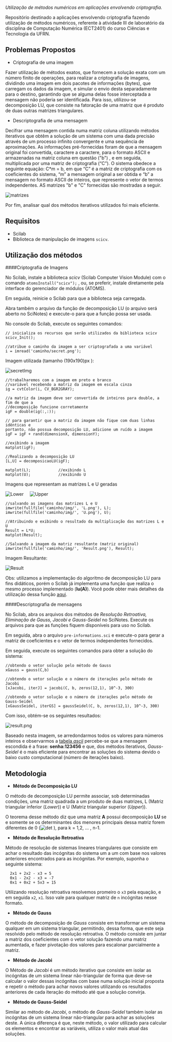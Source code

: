 _Utilização de métodos numéricos em aplicações envolvendo criptografia._

Repositório destinado a aplicações envolvendo criptografia fazendo utilização de métodos 
numéricos, referente à atividade III de laboratório da disciplina de Computação Numérica 
(ECT2401) do curso Ciências e Tecnologia da UFRN.

## Problemas Propostos

- Criptografia de uma imagem

Fazer utilização de métodos exatos, que fornecem a solução exata com um número finito de 
operações, para realizar a criptografia de imagens, dividindo uma imagem em dois pacotes 
de informações (bytes), que carregam os dados da imagem, e simular o envio desta 
separadamente para o destino, garantindo que se alguma delas fosse interceptada a mensagem
não poderia ser identificada. Para isso, utilizou-se decomposição LU, que consiste na 
fatoração de uma matriz que é produto de duas outras matrizes triangulares.

- Descriptografia de uma mensagem

Decifrar uma mensagem contida numa matriz coluna utilizando métodos iterativos que 
obtêm a solução de um sistema com uma dada precisão através de um processo infinito 
convergente e uma sequência de aproximações. As informações pré-fornecidas foram de 
que a mensagem original foi convertida, caractere a caractere, para o formato ASCII 
e armazenadas na matriz coluna em questão ("b") , e em seguida, multiplicada por uma matriz 
de criptografia (“C”). O sistema obedece a seguinte equação: C*m = b, em que “C” é a matriz 
de criptografia com os coeficientes do sistema, “m” a mensagem original a ser obtida e “b” 
a mensagem no formato ASCII de inteiros, que represente o vetor de termos independentes. AS 
matrizes "b" e "C" fornecidas são mostradas a seguir.

![matrizes](msg/b-C.png)

Por fim, analisar qual dos métodos iterativos utilizados foi mais eficiente.


## Requisitos

- Scilab
- Biblioteca de manipulação de imagens `scicv`.


## Utilização dos métodos

####Criptografia de Imagens

No Scilab, instale a biblioteca _scicv_ (Scilab Computer Vision Module) com o comando
`atomsInstall("scicv");` , ou, se preferir, instale diretamente pela interface do 
gerenciador de módulos (ATOMS).

Em seguida, reinicie o Scilab para que a biblioteca seja carregada.

Abra também o arquivo da função de decomposição LU (o arquivo será aberto no SciNotes) 
e execute-o para que a função possa ser usada.

No console do Scilab, execute os seguintes comandos:

``` 
// inicializa os recursos que serão utilizados da biblioteca scicv
scicv_Init();

//atribue o caminho da imagem a ser criptografada a uma variável
i = imread('caminho/secret.png');
```
Imagem utilizada (tamanho (190x190)px ):

![secretImg](img/secret.png)


```
//trabalharemos com a imagem em preto e branco
//variável recebendo a matriz da imagem em escala cinza
ig = cvtColor(i, CV_BGR2GRAY);

//a matriz da imagem deve ser convertida de inteiros para double, a fim de que a 
//decomposição funcione corretamente
igF = double(ig(:,:));

// para garantir que a matriz da imagem não fique com duas linhas idênticas e 
portanto, não possua decomposição LU, adicione um ruído a imagem 
igF = igF + rand(dimensionX, dimensionY);

//exibindo a imagem
matplot(igF);

//Realizando a decomposição LU
[L,U] = decomposicaoLU(igF);

matplot(L);            //exibindo L
matplot(U);            //exibindo U
```
Imagens que representam as matrizes L e U geradas

![Lower](img/L.png) &nbsp; &nbsp; ![Upper](img/U.png)

```
//salvando as imagens das matrizes L e U
imwrite(fullfile('caminho/img/', 'L.png'), L);
imwrite(fullfile('caminho/img/', 'U.png'), U);

//Atribuindo e exibindo o resultado da multiplicação das matrizes L e U
Result = L*U;
matplot(Result);

//Salvando a imagem da matriz resultante (matriz original)
imwrite(fullfile('caminho/img/', 'Result.png'), Result);
```
Imagem Resultante:

![Result](img/Result.png)

Obs: utilizamos a implementação do algoritmo de decomposição LU para fins didáticos, porém 
o Scilab já implementa uma função que realiza o mesmo processo implementado (**lu(A)**). Você 
pode obter mais detalhes da utilização dessa função [aqui](https://help.scilab.org/doc/6.0.0/en_US/lu.html).



####Descriptografia de mensagens

No Scilab, abra os arquivos dos métodos de _Resolução Retroativa, Eliminação de Gauss, Jacobi 
e Gauss-Seidel_ no SciNotes. Execute os arquivos para que as funções fiquem disponíveis para 
uso no Scilab.

Em seguida, abra o arquivo `pre-informations.sci` e execute-o para gerar a matriz de coeficientes 
e o vetor de termos independentes fornecidos.

Em seguida, execute os seguintes comandos para obter a solução do sistema:
```
//obtendo o vetor solução pelo método de Gauss
xGauss = gauss(C,b)

//obtendo o vetor solução e o número de iterações pelo método de Jacobi
[xJacobi, iterJ] = jacobi(C, b, zeros(12,1), 10^-3, 300)

//obtendo o vetor solução e o número de iterações pelo método de Gauss-Seidel
[xGaussSeidel, iterGS] = gaussSeidel(C, b, zeros(12,1), 10^-3, 300)
```
Com isso, obtém-se os seguintes resultados:

![result.png](msg/result.png)

Baseado nesta imagem, se arredondarmos todos os valores para números inteiros e observarmos 
a [tabela _ascii_](https://www.asciitable.com/) percebe-se que a mensagem escondida é a 
frase: **senha:123456** e que, dos métodos iterativos, _Gauss-Seidel_ é o mais eficiente para
encontrar as soluções do sistema devido o baixo custo computacional (número de iterações baixo).


## Metodologia

- **Método de Decomposição LU**

O método de decomposição LU permite associar, sob determinadas condições, uma matriz 
quadrada a um produto de duas matrizes, L (Matriz triangular inferior (*Lower*)) e U 
(Matriz triangular superior (*Upper*)).

O teorema desse método diz que uma matriz **A** possui decomposição **LU** se e 
somente se os determinantes dos menores principais dessa matriz forem diferentes 
de 0 (![det](http://www.sciweavers.org/upload/Tex2Img_1523134933/render.png) ), para 
k = 1,2, ... , n-1.


- **Método de Resolução Retroativa**

Método de resolução de sistemas lineares triangulares que consiste em achar o resultado 
das incógnitas do sistema um a um com base nos valores anteriores encontrados para as 
incógnitas.
Por exemplo, suponha o seguinte sistema:
```
  2x1 + 2x2 - x3 = 5
  0x1 - 2x2 - x3 = -7
  0x1 + 0x2 + 5x3 = 15
```
Utilizando resolução retroativa resolvemos promeiro o `x3` pela equação, e em seguida 
`x2`, `x1`. Isso vale para qualquer matriz de `n` incógnitas nesse formato.


- **Método de Gauss**

O método de decomposição de _Gauss_ consiste em transformar um sistema qualquer em um sistema 
triangular, permitindo, dessa forma, que este seja resolvido pelo método de resolução 
retroativa.
O método consiste em juntar a matriz dos coeficientes com o vetor solução fazendo uma matriz
aumentada, e fazer pivotação dos valores para escalonar parcialmente a matriz.


- **Método de Jacobi**

O Método de _Jacobi_ é um método iterativo que consiste em isolar as incógnitas de um sistema 
linear não-triangular de forma que deve-se calcular o valor dessas incógnitas com base numa 
solução inicial proposta e repetir o método para achar novos valores utilizando os resultados 
anteriores de cada iteração do método até que a solução convirja.


- **Método de Gauss-Seidel**

Similar ao método de _Jacobi_, o método de _Gauss-Seidel_ também isolar as incógnitas de um 
sistema linear não-triangular para achar as soluções deste. A única diferença é que, neste 
método, o valor utilizado para calcular os elementos e encontrar as variáveis, utiliza o 
valor mais atual das soluções.
 
